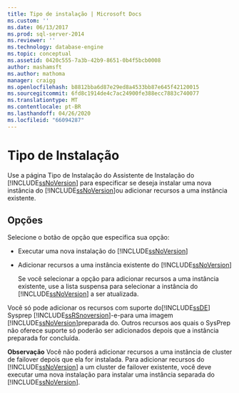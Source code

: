 ```yaml
---
title: Tipo de instalação | Microsoft Docs
ms.custom: ''
ms.date: 06/13/2017
ms.prod: sql-server-2014
ms.reviewer: ''
ms.technology: database-engine
ms.topic: conceptual
ms.assetid: 0420c555-7a3b-42b9-8651-0b4f5bcb0008
author: mashamsft
ms.author: mathoma
manager: craigg
ms.openlocfilehash: b8812bba6d87e29ed8a4533bb87e645f42120015
ms.sourcegitcommit: 6fd8c1914de4c7ac24900fe388ecc7883c740077
ms.translationtype: MT
ms.contentlocale: pt-BR
ms.lasthandoff: 04/26/2020
ms.locfileid: "66094287"
---
```

# <a name="installation-type"></a>Tipo de Instalação
  Use a página Tipo de Instalação do Assistente de Instalação do [!INCLUDE[ssNoVersion](../../includes/ssnoversion-md.md)] para especificar se deseja instalar uma nova instância do [!INCLUDE[ssNoVersion](../../includes/ssnoversion-md.md)]ou adicionar recursos a uma instância existente.  
  
## <a name="options"></a>Opções  
 Selecione o botão de opção que especifica sua opção:  
  
-   Executar uma nova instalação do [!INCLUDE[ssNoVersion](../../includes/ssnoversion-md.md)]  
  
-   Adicionar recursos a uma instância existente do [!INCLUDE[ssNoVersion](../../includes/ssnoversion-md.md)]  
  
     Se você selecionar a opção para adicionar recursos a uma instância existente, use a lista suspensa para selecionar a instância do [!INCLUDE[ssNoVersion](../../includes/ssnoversion-md.md)] a ser atualizada.  
  
 Você só pode adicionar os recursos com suporte do[!INCLUDE[ssDE](../../includes/ssde-md.md)] Sysprep [!INCLUDE[ssRSnoversion](../../includes/ssrsnoversion-md.md)]-e-para uma imagem [!INCLUDE[ssNoVersion](../../includes/ssnoversion-md.md)]preparada do. Outros recursos aos quais o SysPrep não oferece suporte só poderão ser adicionados depois que a instância preparada for concluída.  
  
 **Observação** Você não poderá adicionar recursos a uma instância de cluster de failover depois que ela for instalada. Para adicionar recursos do [!INCLUDE[ssNoVersion](../../includes/ssnoversion-md.md)] a um cluster de failover existente, você deve executar uma nova instalação para instalar uma instância separada do [!INCLUDE[ssNoVersion](../../includes/ssnoversion-md.md)].  
  
  
